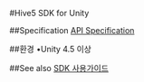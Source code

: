 #Hive5 SDK for Unity


##Specification
[API Specification](http://dev.hive5.io/docs/unity/apidoc/index.html)



##환경
•Unity 4.5 이상


##See also
[SDK 사용가이드](https://github.com/bytecodelab/maui-sdk/wiki/Guide%20for%20Unity)


